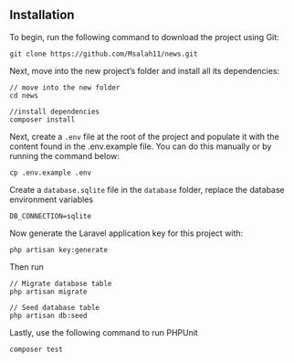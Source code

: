 ## Installation
To begin, run the following command to download the project using Git:
```
git clone https://github.com/Msalah11/news.git
```
Next, move into the new project’s folder and install all its dependencies:
```
// move into the new folder
cd news

//install dependencies
composer install
```
Next, create a `.env` file at the root of the project and populate it with the content found in the .env.example file. You can do this manually or by running the command below:
```
cp .env.example .env
```
Create a `database.sqlite` file in the `database` folder, replace the database environment variables
```
DB_CONNECTION=sqlite
```
Now generate the Laravel application key for this project with:
```
php artisan key:generate
```
Then run 
```
// Migrate database table
php artisan migrate

// Seed database table
php artisan db:seed
```
Lastly, use the following command to run PHPUnit
```
composer test
```
